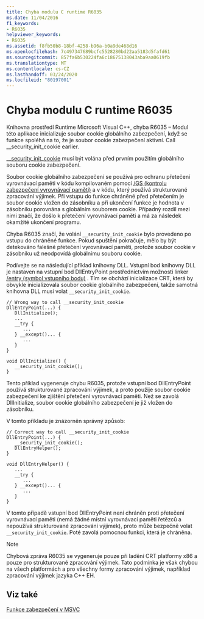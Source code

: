```yaml
---
title: Chyba modulu C runtime R6035
ms.date: 11/04/2016
f1_keywords:
- R6035
helpviewer_keywords:
- R6035
ms.assetid: f8fb50b8-18bf-4258-b96a-b0a9de468d16
ms.openlocfilehash: 7c497347689bcfc5528280bd22aa5183d5fafd61
ms.sourcegitcommit: 857fa6b530224fa6c18675138043aba9aa0619fb
ms.translationtype: MT
ms.contentlocale: cs-CZ
ms.lasthandoff: 03/24/2020
ms.locfileid: "80197001"
---
```

# <a name="c-runtime-error-r6035"></a>Chyba modulu C runtime R6035

Knihovna prostředí Runtime Microsoft Visual C++, chyba R6035 – Modul této aplikace inicializuje soubor cookie globálního zabezpečení, když se funkce spoléhá na to, že je soubor cookie zabezpečení aktivní.  Call __security_init_cookie earlier.

[__security_init_cookie](../../c-runtime-library/reference/security-init-cookie.md) musí být volána před prvním použitím globálního souboru cookie zabezpečení.

Soubor cookie globálního zabezpečení se používá pro ochranu přetečení vyrovnávací paměti v kódu kompilovaném pomocí [/GS (kontrolu zabezpečení vyrovnávací paměti)](../../build/reference/gs-buffer-security-check.md) a v kódu, který používá strukturované zpracování výjimek. Při vstupu do funkce chráněné před přetečením je soubor cookie vložen do zásobníku a při ukončení funkce je hodnota v zásobníku porovnána s globálním souborem cookie. Případný rozdíl mezi nimi značí, že došlo k přetečení vyrovnávací paměti a má za následek okamžité ukončení programu.

Chyba R6035 značí, že volání `__security_init_cookie` bylo provedeno po vstupu do chráněné funkce. Pokud spuštění pokračuje, mělo by být detekováno falešné přetečení vyrovnávací paměti, protože soubor cookie v zásobníku už neodpovídá globálnímu souboru cookie.

Podívejte se na následující příklad knihovny DLL. Vstupní bod knihovny DLL je nastaven na vstupní bod DllEntryPoint prostřednictvím možnosti linker [/entry (symbol vstupního bodu)](../../build/reference/entry-entry-point-symbol.md) . Tím se obchází inicializace CRT, která by obvykle inicializovala soubor cookie globálního zabezpečení, takže samotná knihovna DLL musí volat `__security_init_cookie`.

```
// Wrong way to call __security_init_cookie
DllEntryPoint(...) {
   DllInitialize();
   ...
   __try {
      ...
   } __except()... {
      ...
   }
}

void DllInitialize() {
   __security_init_cookie();
}
```

Tento příklad vygeneruje chybu R6035, protože vstupní bod DllEntryPoint používá strukturované zpracování výjimek, a proto použije soubor cookie zabezpečení ke zjištění přetečení vyrovnávací paměti. Než se zavolá DllInitialize, soubor cookie globálního zabezpečení je již vložen do zásobníku.

V tomto příkladu je znázorněn správný způsob:

```
// Correct way to call __security_init_cookie
DllEntryPoint(...) {
   __security_init_cookie();
   DllEntryHelper();
}

void DllEntryHelper() {
   ...
   __try {
      ...
   } __except()... {
      ...
   }
}
```

V tomto případě vstupní bod DllEntryPoint není chráněn proti přetečení vyrovnávací paměti (nemá žádné místní vyrovnávací paměti řetězců a nepoužívá strukturované zpracování výjimek), proto může bezpečně volat `__security_init_cookie`. Poté zavolá pomocnou funkci, která je chráněna.

> [!NOTE]
>  Chybová zpráva R6035 se vygeneruje pouze při ladění CRT platformy x86 a pouze pro strukturované zpracování výjimek. Tato podmínka je však chybou na všech platformách a pro všechny formy zpracování výjimek, například zpracování výjimek jazyka C++ EH.

## <a name="see-also"></a>Viz také

[Funkce zabezpečení v MSVC](https://blogs.msdn.microsoft.com/vcblog/2017/06/28/security-features-in-microsoft-visual-c/)
